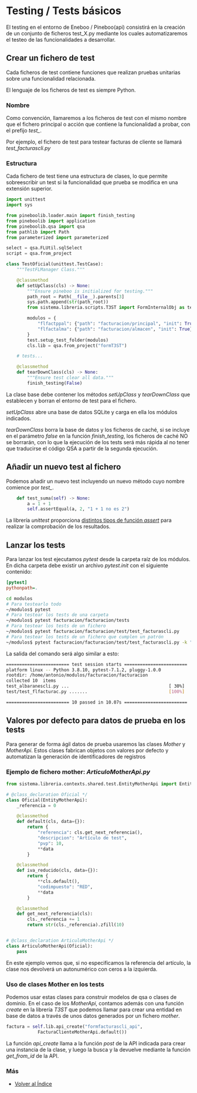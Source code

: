 # Testing / Tests básicos

El testing en el entorno de Eneboo / Pineboo(api) consistirá en la creación de un conjunto de ficheros test_X.py mediante los cuales automatizaremos el testeo de las funcionalidades a desarrollar.

## Crear un fichero de test
Cada ficheros de test contiene funciones que realizan pruebas unitarias sobre una funcionalidad relacionada.

El lenguaje de los ficheros de test es siempre Python.

### Nombre
Como convención, llamaremos a los ficheros de test con el mismo nombre que el fichero principal o acción que contiene la funcionalidad a probar, con el prefijo *test_*.

Por ejemplo, el fichero de test para testear facturas de cliente se llamará *test_facturascli.py*

### Estructura
Cada fichero de test tiene una estructura de clases, lo que permite sobreescribir un test si la funcionalidad que prueba se modifica en una extensión superior.

```py
import unittest
import sys

from pineboolib.loader.main import finish_testing
from pineboolib import application
from pineboolib.qsa import qsa
from pathlib import Path
from parameterized import parameterized

select = qsa.FLUtil.sqlSelect
script = qsa.from_project

class TestOficial(unittest.TestCase):
    """TestFLManager Class."""

    @classmethod
    def setUpClass(cls) -> None:
        """Ensure pineboo is initialized for testing."""
        path_root = Path(__file__).parents[3]
        sys.path.append(str(path_root))
        from sistema.libreria.scripts.T3ST import FormInternalObj as test

        modulos = {
            "flfactppal": {"path": "facturacion/principal", "init": True},
            "flfactalma": {"path": "facturacion/almacen", "init": True},
        }
        test.setup_test_folder(modulos)
        cls.lib = qsa.from_project("formT3ST")

    # tests...

    @classmethod
    def tearDownClass(cls) -> None:
        """Ensure test clear all data."""
        finish_testing(False)
```
La clase base debe contener los métodos *setUpClass* y *tearDownClass* que establecen y borran el entorno de test para el fichero.

*setUpClass* abre una base de datos SQLite y carga en ella los módulos indicados.

*tearDownClass* borra la base de datos y los ficheros de caché, si se incluye en el parámetro *false* en la función *finish_testing*, los ficheros de caché NO se borrarán, con lo que la ejecución de los tests será más rápida al no tener que traducirse el código QSA a partir de la segunda ejecución.

## Añadir un nuevo test al fichero
Podemos añadir un nuevo test incluyendo un nuevo método cuyo nombre comience por *test_*.

```py
    def test_suma(self) -> None:
        a = 1 + 1
        self.assertEqual(a, 2, "1 + 1 no es 2")
```
La librería *unittest* proporciona [distintos tipos de función *assert*](https://www.pythontutorial.net/python-unit-testing/python-unittest-assert/) para realizar la comprobación de los resultados.


## Lanzar los tests
Para lanzar los test ejecutamos *pytest* desde la carpeta raíz de los módulos. En dicha carpeta debe existir un archivo _pytest.init_ con el siguiente contenido:
```ini
[pytest]
pythonpath=.
```
```sh
cd modulos
# Para testearlo todo
~/modulos$ pytest
# Para testear los tests de una carpeta
~/modulos$ pytest facturacion/facturacion/tests
# Para testear los tests de un fichero
~/modulos$ pytest facturacion/facturacion/test/test_facturascli.py
# Para testear los tests de un fichero que cumplen un patrón
~/modulos$ pytest facturacion/facturacion/test/test_facturascli.py -k "test_lo_que_sea"
```
La salida del comando será algo similar a esto:
```sh
======================== test session starts ========================
platform linux -- Python 3.8.10, pytest-7.1.2, pluggy-1.0.0
rootdir: /home/antonio/modulos/facturacion/facturacion
collected 10  items
test_albaranescli.py ...                                      [ 30%]
test/test_flfacturac.py .......                               [100%]

======================== 10 passed in 10.07s ========================
```

## Valores por defecto para datos de prueba en los tests
Para generar de forma ágil datos de prueba usaremos las clases _Mother_ y _MotherApi_. Estos clases fabrican objetos con valores por defecto y automatizan la generación de identificadores de registros
### Ejemplo de fichero mother: _ArticuloMotherApi.py_
```py
from sistema.libreria.contexts.shared.test.EntityMotherApi import EntityMotherApi

# @class_declaration Oficial */
class Oficial(EntityMotherApi):
    _referencia = 0

    @classmethod
    def default(cls, data={}):
        return {
            "referencia": cls.get_next_referencia(),
            "descripcion": "Artículo de test",
            "pvp": 10,
            **data
        }

    @classmethod
    def iva_reducido(cls, data={}):
        return {
            **cls.default(),
            "codimpuesto": "RED",
            **data
        }

    @classmethod
    def get_next_referencia(cls):
        cls._referencia += 1
        return str(cls._referencia).zfill(10)


# @class_declaration ArticuloMotherApi */
class ArticuloMotherApi(Oficial):
    pass
```
En este ejemplo vemos que, si no especificamos la referencia del artículo, la clase nos devolverá un autonumérico con ceros a la izquierda.

### Uso de clases Mother en los tests
Podemos usar estas clases para construir modelos de qsa o clases de dominio. En el caso de los _MotherApi_, contamos además con una función _create_ en la librería _T3ST_ que podemos llamar para crear una entidad en base de datos a través de unos datos generados por un fichero _mother_.
```py
factura = self.lib.api_create("formfacturascli_api",
            FacturaClienteMotherApi.default())
```
La función _api_create_ llama a la función _post_ de la API indicada para crear una instancia de la clase, y luego la busca y la devuelve mediante la función _get_from_id_ de la API.

### Más
  * [Volver al Índice](./index.md)
